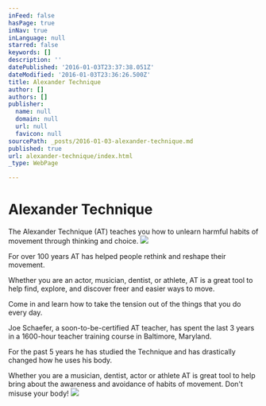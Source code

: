 ```yaml
---
inFeed: false
hasPage: true
inNav: true
inLanguage: null
starred: false
keywords: []
description: ''
datePublished: '2016-01-03T23:37:38.051Z'
dateModified: '2016-01-03T23:36:26.500Z'
title: Alexander Technique
author: []
authors: []
publisher:
  name: null
  domain: null
  url: null
  favicon: null
sourcePath: _posts/2016-01-03-alexander-technique.md
published: true
url: alexander-technique/index.html
_type: WebPage

---
```

# Alexander Technique

The Alexander Technique (AT) teaches you how to unlearn harmful habits of movement through thinking and choice.
![](https://the-grid-user-content.s3-us-west-2.amazonaws.com/53e0178f-a578-48bb-bd27-01b32cc3fd0b.jpg)

For over 100 years AT has helped people rethink and reshape their movement.

Whether you are an actor, musician, dentist, or athlete, AT is a great tool to help find, explore, and discover freer and easier ways to move.

Come in and learn how to take the tension out of the things that you do every day.

Joe Schaefer, a soon-to-be-certified AT teacher, has spent the last 3 years in a 1600-hour teacher training course in Baltimore, Maryland.

For the past 5 years he has studied the Technique and has drastically changed how he uses his body.

Whether you are a musician, dentist, actor or athlete AT is great tool to help bring about the awareness and avoidance of habits of movement. Don't misuse your body!
![](https://the-grid-user-content.s3-us-west-2.amazonaws.com/5cf5fce8-5f04-4cdf-bf9a-ef8e1a8befb8.jpg)